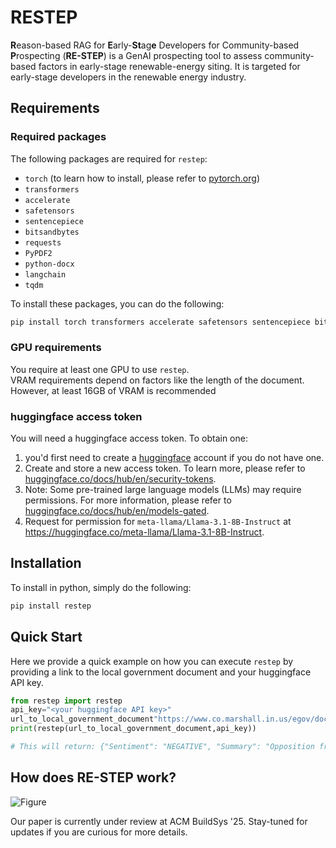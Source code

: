 # RESTEP

**R**eason-based RAG for **E**arly-**St**ag**e** Developers for Community-based **P**rospecting (**RE-STEP**) is a GenAI prospecting tool to assess community-based factors in early-stage renewable-energy siting. It is targeted for early-stage developers in the renewable energy industry.



## Requirements  
### Required packages


The following packages are required for `restep`:

- `torch` (to learn how to install, please refer to [pytorch.org](https://pytorch.org/))
- `transformers`
- `accelerate`
- `safetensors`
- `sentencepiece`
- `bitsandbytes`
- `requests`
- `PyPDF2`
- `python-docx`
- `langchain`
- `tqdm`

To install these packages, you can do the following:

```bash
pip install torch transformers accelerate safetensors sentencepiece bitsandbytes requests PyPDF2 python-docx langchain tqdm
```

### GPU requirements
You require at least one GPU to use `restep`.  
VRAM requirements depend on factors like the length of the document.  
However, at least 16GB of VRAM is recommended

### huggingface access token
You will need a huggingface access token. To obtain one:  
1. you'd first need to create a [huggingface](https://huggingface.co) account if you do not have one. 
2. Create and store a new access token. To learn more, please refer to [huggingface.co/docs/hub/en/security-tokens](https://huggingface.co/docs/hub/en/security-tokens).  
3. Note: Some pre-trained large language models (LLMs) may require permissions. For more information, please refer to [huggingface.co/docs/hub/en/models-gated](https://huggingface.co/docs/hub/en/models-gated).  
4. Request for permission for `meta-llama/Llama-3.1-8B-Instruct` at https://huggingface.co/meta-llama/Llama-3.1-8B-Instruct. 



## Installation
To install in python, simply do the following: 
```bash
pip install restep
```


## Quick Start

Here we provide a quick example on how you can execute `restep` by providing a link to the local government document and your huggingface API key. 
```python
from restep import restep
api_key="<your huggingface API key>"
url_to_local_government_document"https://www.co.marshall.in.us/egov/documents/1739816106_82896.pdf"
print(restep(url_to_local_government_document,api_key))

# This will return: {"Sentiment": "NEGATIVE", "Summary": "Opposition from residents and board members, citing concerns over property values, wildlife, and agricultural land, with some board members questioning the project's compliance with the ordinance and requesting additional conditions."}
```

## How does RE-STEP work?

![Figure](Figure.jpg)


Our paper is currently under review at ACM BuildSys '25. Stay-tuned for updates if you are curious for more details. 